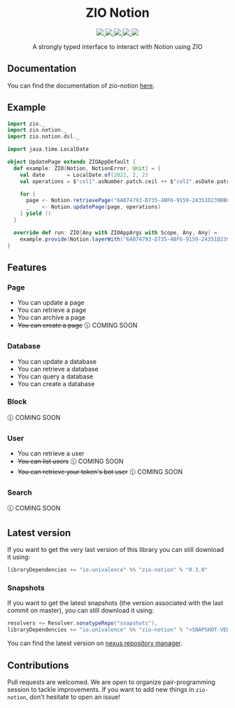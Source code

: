 <h1 align="center">ZIO Notion</h1>

<p align="center">
  <a href="https://img.shields.io/badge/Project%20Stage-Development-yellowgreen.svg">
    <img src="https://img.shields.io/badge/Project%20Stage-Development-yellowgreen.svg" />
  </a>
  <a href="https://github.com/univalence/zio-notion/actions">
    <img src="https://github.com/univalence/zio-notion/actions/workflows/ci.yml/badge.svg" />
  </a>
  <a href="https://codecov.io/gh/univalence/zio-notion">
    <img src="https://codecov.io/gh/univalence/zio-notion/branch/master/graph/badge.svg" />
  </a>
  <a href="https://scala-steward.org">
    <img src="https://img.shields.io/badge/Scala_Steward-helping-blue.svg?style=flat&logo=data:image/png;base64,iVBORw0KGgoAAAANSUhEUgAAAA4AAAAQCAMAAAARSr4IAAAAVFBMVEUAAACHjojlOy5NWlrKzcYRKjGFjIbp293YycuLa3pYY2LSqql4f3pCUFTgSjNodYRmcXUsPD/NTTbjRS+2jomhgnzNc223cGvZS0HaSD0XLjbaSjElhIr+AAAAAXRSTlMAQObYZgAAAHlJREFUCNdNyosOwyAIhWHAQS1Vt7a77/3fcxxdmv0xwmckutAR1nkm4ggbyEcg/wWmlGLDAA3oL50xi6fk5ffZ3E2E3QfZDCcCN2YtbEWZt+Drc6u6rlqv7Uk0LdKqqr5rk2UCRXOk0vmQKGfc94nOJyQjouF9H/wCc9gECEYfONoAAAAASUVORK5CYII=" />
  </a>
  <a href="https://index.scala-lang.org/univalence/zio-notion/zio-notion">
    <img src="https://index.scala-lang.org/univalence/zio-notion/zio-notion/latest-by-scala-version.svg?platform=jvm" />
  </a>
</p>

<p align="center">
    A strongly typed interface to interact with Notion using ZIO
</p>

## Documentation

You can find the documentation of zio-notion [here](https://univalence.github.io/zio-notion/).

## Example

```scala
import zio._
import zio.notion._
import zio.notion.dsl._

import java.time.LocalDate

object UpdatePage extends ZIOAppDefault {
  def example: ZIO[Notion, NotionError, Unit] = {
    val date       = LocalDate.of(2022, 2, 2)
    val operations = $"col1".asNumber.patch.ceil ++ $"col2".asDate.patch.between(date, date.plusDays(14)) ++ archive

    for {
      page <- Notion.retrievePage("6A074793-D735-4BF6-9159-24351D239BBC") // Insert your own page ID
      _    <- Notion.updatePage(page, operations)
    } yield ()
  }

  override def run: ZIO[Any with ZIOAppArgs with Scope, Any, Any] =
    example.provide(Notion.layerWith("6A074793-D735-4BF6-9159-24351D239BBC")) // Insert your own bearer
}
```

## Features

### Page

- You can update a page
- You can retrieve a page
- You can archive a page
- ~~You can create a page~~ 🕦 COMING SOON

### Database

- You can update a database
- You can retrieve a database
- You can query a database
- You can create a database

### Block

🕦 COMING SOON

### User

- You can retrieve a user
- ~~You can list users~~ 🕦 COMING SOON
- ~~You can retrieve your token's bot user~~ 🕦 COMING SOON

### Search

🕦 COMING SOON

## Latest version

If you want to get the very last version of this library you can still download it using:

```scala
libraryDependencies += "io.univalence" %% "zio-notion" % "0.3.0"
```

### Snapshots

If you want to get the latest snapshots (the version associated with the last commit on master), you can still download
it using:

```scala
resolvers += Resolver.sonatypeRepo("snapshots"),
libraryDependencies += "io.univalence" %% "zio-notion" % "<SNAPSHOT-VERSION>"
```

You can find the latest version on
[nexus repository manager](https://oss.sonatype.org/#nexus-search;gav~io.univalence~zio-notion_2.13~~~~kw,versionexpand).

## Contributions

Pull requests are welcomed. We are open to organize pair-programming session to tackle improvements. If you want to add
new things in `zio-notion`, don't hesitate to open an issue!
